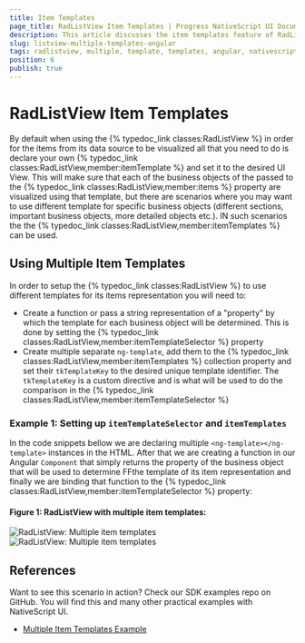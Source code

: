 ```yaml
---
title: Item Templates
page_title: RadListView Item Templates | Progress NativeScript UI Documentation
description: This article discusses the item templates feature of RadListView.
slug: listview-multiple-templates-angular
tags: radlistview, multiple, template, templates, angular, nativescript, professional, ui
position: 6
publish: true
---
```


# RadListView Item Templates

By default when using the {% typedoc_link classes:RadListView %} in order for the items from its data source to be visualized all that you need to do is declare your own {% typedoc_link classes:RadListView,member:itemTemplate %} and set it to the desired UI View. This will make sure that each of the business objects of the passed to the {% typedoc_link classes:RadListView,member:items %} property are visualized using that template, but there are scenarios where you may want to use different template for specific business objects (different sections, important business objects, more detailed objects etc.). IN such scenarios the the {% typedoc_link classes:RadListView,member:itemTemplates %} can be used.

## Using Multiple Item Templates

In order to setup the {% typedoc_link classes:RadListView %} to use different templates for its items representation you will need to:

* Create a function or pass a string representation of a "property" by which the template for each business object will be determined. This is done by setting the {% typedoc_link classes:RadListView,member:itemTemplateSelector %} property
* Create multiple separate `ng-template`, add them to the {% typedoc_link classes:RadListView,member:itemTemplates %} collection property and set their `tkTemplateKey` to the desired unique template identifier. The `tkTemplateKey` is a custom directive and is what will be used to do the comparison in the {% typedoc_link classes:RadListView,member:itemTemplateSelector %}

### Example 1: Setting up `itemTemplateSelector` and `itemTemplates`

In the code snippets bellow we are declaring multiple `<ng-template></ng-template>` instances in the HTML. After that we are creating a function in our Angular `Component` that simply returns the property of the business object that will be used to determine FFthe template of its item representation and finally we are binding that function to the {% typedoc_link classes:RadListView,member:itemTemplateSelector %}  property:

<snippet id='listview-multiple-templates-angular-html'/>

<snippet id='listview-multiple-templates-angular'/>

<snippet id='listview-multiple-templates-angular-css'/>

#### Figure 1: RadListView with multiple item templates:

![RadListView: Multiple item templates](../../img/ns_ui/list-view-multiple-templates-ios.png "iOS")  ![RadListView: Multiple item templates](../../img/ns_ui/list-view-multiple-templates-android.png "Android")

## References

Want to see this scenario in action?
Check our SDK examples repo on GitHub. You will find this and many other practical examples with NativeScript UI.

* [Multiple Item Templates Example](https://github.com/NativeScript/nativescript-ui-samples-angular/tree/master/listview/src/app/examples/multiple-templates)

